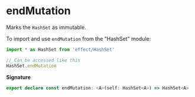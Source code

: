 # endMutation

Marks the `HashSet` as immutable.

To import and use `endMutation` from the "HashSet" module:

```ts
import * as HashSet from 'effect/HashSet'

// Can be accessed like this
HashSet.endMutation
```

**Signature**

```ts
export declare const endMutation: <A>(self: HashSet<A>) => HashSet<A>
```

